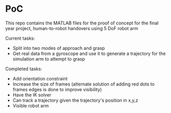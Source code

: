 # PoC
This repo contains the MATLAB files for the proof of concept for the final year project, human-to-robot handovers using 5 DoF robot arm

Current tasks:
- Split into two modes of approach and grasp
- Get real data from a gyroscope and use it to generate a trajectory for the simulation arm to attempt to grasp

Completed tasks:
- Add orientation constraint
- Increase the size of frames (alternate solution of adding red dots to frames edges is done to improve visibility)
- Have the IK solver
- Can track a trajectory given the trajectory's position in x,y,z
- Visible robot arm
